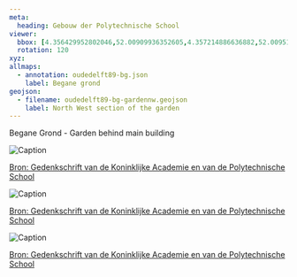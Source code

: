 ```yaml
---
meta:
  heading: Gebouw der Polytechnische School
viewer:
  bbox: [4.356429952802046,52.00909936352605,4.357214886636882,52.009513619298474]
  rotation: 120
xyz:
allmaps:
  - annotation: oudedelft89-bg.json
    label: Begane grond
geojson:
  - filename: oudedelft89-bg-gardennw.geojson
    label: North West section of the garden
---
```

Begane Grond - Garden behind main building

![Caption](https://dlc.services/iiif-img/7/6/ba5d9f6b-7079-416d-ad44-e147d7034c50/1520,2030,914,1376/,350/90/default.jpg)

[Bron: Gedenkschrift van de Koninklijke Academie en van de Polytechnische School ](https://dlc.services/iiif-resource/7/string1string2string3/txf18197)

![Caption](https://dlc.services/iiif-img/7/6/ba5d9f6b-7079-416d-ad44-e147d7034c50/1531,348,914,1376/,350/90/default.jpg
)

[Bron: Gedenkschrift van de Koninklijke Academie en van de Polytechnische School ](https://dlc.services/iiif-resource/7/string1string2string3/txf18197)

![Caption](https://dlc.services/iiif-img/7/6/a70fe69f-ebab-4854-88d9-6e6259287d6b/425,383,889,1336/,350/90/default.jpg)

[Bron: Gedenkschrift van de Koninklijke Academie en van de Polytechnische School ](https://dlc.services/iiif-resource/7/string1string2string3/txf18197)